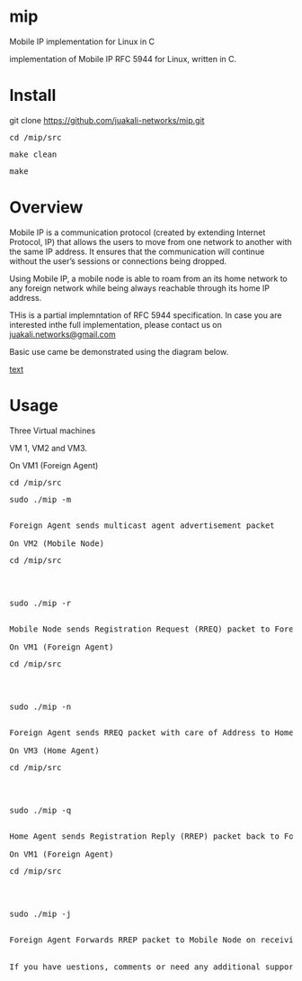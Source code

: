 # mip
Mobile IP implementation for Linux in C

implementation of Mobile IP RFC 5944 for Linux, written in C.

# Install
git clone https://github.com/juakali-networks/mip.git

<pre>cd /mip/src</pre>

<pre>make clean</pre>

<pre>make</pre>

# Overview
Mobile IP is a communication protocol (created by extending Internet Protocol, IP) that allows the users to move from one network to another with the same IP address. It ensures that the communication will continue without the user’s sessions or connections being dropped. 

Using Mobile IP, a mobile node is able to roam from an its home network to any foreign network while being always reachable through its home IP address.


THis is a partial implemntation of RFC 5944 specification. In case you are interested inthe full implementation, please contact us on juakali.networks@gmail.com


Basic use came be demonstrated using the diagram below.

[text](HLD.pdf)

# Usage
Three Virtual machines

VM 1, VM2 and VM3.

On VM1 (Foreign Agent)
<pre>cd /mip/src</pre>

<pre>sudo ./mip -m <pre>

Foreign Agent sends multicast agent advertisement packet

On VM2 (Mobile Node)
<pre>cd /mip/src</pre>

<pre>sudo ./mip -r <pre>

Mobile Node sends Registration Request (RREQ) packet to Foreign Agent, on receieving the Agent Advertisement packet

On VM1 (Foreign Agent)
<pre>cd /mip/src</pre>

<pre>sudo ./mip -n <pre>

Foreign Agent sends RREQ packet with care of Address to Home Agent on receiving the RREQ packet from Mobile Node

On VM3 (Home Agent)
<pre>cd /mip/src</pre>

<pre>sudo ./mip -q <pre>

Home Agent sends Registration Reply (RREP) packet back to Foreign Agent on receiving the RREQ packet

On VM1 (Foreign Agent)
<pre>cd /mip/src</pre>

<pre>sudo ./mip -j <pre>

Foreign Agent Forwards RREP packet to Mobile Node on receiving the RREP packet from MoHome Agent


If you have uestions, comments or need any additional support, Contact juakali.networks@gmail.com


